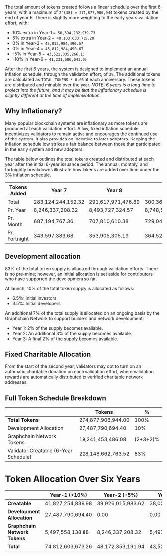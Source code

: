 
The total amount of tokens created follows a linear schedule over the first 6 years, with a maximum of `2^{38} = 274,877,906,944` tokens created by the end of year 6. There is slightly more weighting to the early years validation effort, with:

- 10% extra in Year-1  `= 50,394,282,939.73` 				
- 5% extra in Year-2 `= 48,103,633,715.20`
- 0% in Year-3 `= 45,812,984,490.67`
- 0% in Year-4 `= 45,812,984,490.67`
- -5% in Year-5 `= 43,522,335,266.13`
- -10% in Year-6 `= 41,231,686,041.60`

After the first 6 years, the system is designed to implement an annual inflation schedule, through the validation effort, of `3%`. The additional tokens are calculated as `TOTAL_TOKENS * 0.03` at each anniversary. These tokens are distributed and minable over the year. *NOTE: 6 years is a long time to project into the future, and it may be that the inflationary schedule is slightly different at the time of implementation.* 

## Why Inflationary?

Many popular blockchain systems are inflationary as more tokens are produced at each validation effort. 
A low, fixed inflation schedule incentivizes validators to remain active and encourages the continued use of the system. It also provides an incentive to later adopters. Keeping the inflation schedule low strikes a fair balance between those that participated in the early system and new adopters.

The table below outlines the total tokens created and distributed at each year after the initial 6-year issuance period. The annual, monthly, and fortnightly breakdowns illustrate how tokens are added over time under the 3% inflation schedule.

| Tokens Added       | Year 7              | Year 8              | Year 9              | Year 10             | Year 11             | Year 12             |
|-------------|-------------------|-------------------|-------------------|-------------------|-------------------|-------------------|
|  Total       | 283,124,244,152.32 | 291,617,971,476.89 | 300,366,510,621.20 | 309,377,505,939.83 | 318,658,831,118.03 | 328,218,596,051.57 |
| Pr. Year      | 8,246,337,208.32  | 8,493,727,324.57  | 8,748,539,144.31  | 9,010,995,318.64  | 9,281,325,178.19  | 9,559,764,933.54  |
| Pr. Month      | 687,194,767.36    | 707,810,610.38    | 729,044,928.69    | 750,916,276.55    | 773,443,764.85    | 796,647,077.80    |
| Pr. Fortnight           | 343,597,383.68    | 353,905,305.19    | 364,522,464.35    | 375,458,138.28    | 386,721,882.42    | 398,323,538.90    |



## Development allocation
83% of the total token supply is allocated through validation efforts. There is no pre-mine; however, an initial allocation is set aside for contributors who have supported the development so far.

At launch, 10% of the total token supply is allocated as follows:

* 6.5%: Initial investors
* 3.5%: Initial developers

An additional 7% of the total supply is allocated on an ongoing basis by the Graphchain Network to support builders and network development:

* Year 1: 2% of the supply becomes available.
* Year 2: An additional 3% of the supply becomes available.
* Year 3: A final 2% of the supply becomes available.

## Fixed Charitable Allocation
From the start of the second year, validators may opt to turn on an automatic charitable donation on each validation effort, where validation rewards are automatically distributed to verified charitable network addresses.

## Full Token Schedule Breakdown


|                        | Tokens              | %    |
|---------------------------------------|---------------------|------|
| **Total Tokens**                      | 274,877,906,944.00 | 100% |
| Development Allocation                | 27,487,790,694.40  | 10%  |
| Graphchain Network Tokens             | 19,241,453,486.08  | (2+3+2)% |
| Validator Creatable (6-Year Schedule) | 228,148,662,763.52 | 83%  |

# Token Allocation Over Six Years

|                      | Year-1 (+10%)   | Year-2 (+5%)    | Year-3 (0%)     | Year-4 (0%)     | Year-5 (-5%)    | Year-6 (-10%)   | Total                |
|------------------------------|-----------------|-----------------|-----------------|-----------------|-----------------|-----------------|----------------------|
| **Creatable**                | 41,827,254,839.98 | 39,926,015,983.62 | 38,024,777,127.25 | 38,024,777,127.25 | 36,123,538,270.89 | 34,222,299,414.53 | 228,148,662,763.52  |
| **Development Allocation**   | 27,487,790,694.40 | 0.00            | 0.00            | 0.00            | 0.00            | 0.00            | 27,487,790,694.40   |
| **Graphchain Network Tokens**| 5,497,558,138.88  | 8,246,337,208.32  | 5,497,558,138.88  | 0.00            | 0.00            | 0.00            | 19,241,453,486.08   |
| **Total**                    | 74,812,603,673.26 | 48,172,353,191.94 | 43,522,335,266.13 | 38,024,777,127.25 | 36,123,538,270.89 | 34,222,299,414.53 | **274,877,906,944.00** |

